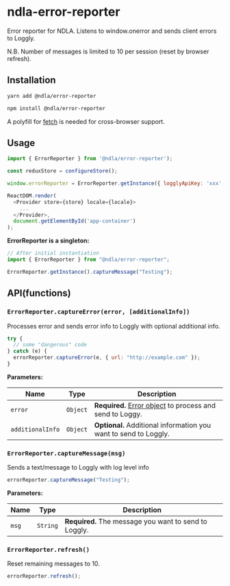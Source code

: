 # ndla-error-reporter

Error reporter for NDLA. Listens to window.onerror and sends client errors to Loggly.

N.B. Number of messages is limited to 10 per session (reset by browser refresh).

## Installation

```sh
yarn add @ndla/error-reporter
```

```sh
npm install @ndla/error-reporter
```

A polyfill for [fetch](https://developer.mozilla.org/en/docs/Web/API/Fetch_API) is needed for cross-browser support.

## Usage

```js
import { ErrorReporter } from '@ndla/error-reporter');

const reduxStore = configureStore();

window.errorReporter = ErrorReporter.getInstance({ logglyApiKey: 'xxx', store: reduxStore, environment: 'test', componentName: 'ndla-frontend' });

ReactDOM.render(
  <Provider store={store} locale={locale}>
    ...
  </Provider>,
  document.getElementById('app-container')
);
```

**ErrorReporter is a singleton:**

```js
// After initial instantiation
import { ErrorReporter } from "@ndla/error-reporter";

ErrorReporter.getInstance().captureMessage("Testing");
```

## API(functions)

### `ErrorReporter.captureError(error, [additionalInfo])`

Processes error and sends error info to Loggly with optional additional info.

```js
try {
  // some "dangerous" code
} catch (e) {
  errorReporter.captureError(e, { url: "http://example.com" });
}
```

**Parameters:**

| Name             | Type     | Description                                                                                                                                        |
| ---------------- | -------- | -------------------------------------------------------------------------------------------------------------------------------------------------- |
| `error`          | `Object` | **Required.** [Error object](https://developer.mozilla.org/en-US/docs/Web/JavaScript/Reference/Global_Objects/Error) to process and send to Loggy. |
| `additionalInfo` | `Object` | **Optional.** Additional information you want to send to Loggly.                                                                                   |

### `ErrorReporter.captureMessage(msg)`

Sends a text/message to Loggly with log level info

```js
errorReporter.captureMessage("Testing");
```

**Parameters:**

| Name  | Type     | Description                                           |
| ----- | -------- | ----------------------------------------------------- |
| `msg` | `String` | **Required.** The message you want to send to Loggly. |

### `ErrorReporter.refresh()`

Reset remaining messages to 10.

```js
errorReporter.refresh();
```
